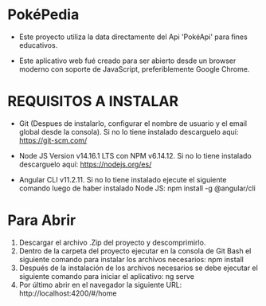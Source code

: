 # PokéPedia
* Este proyecto utiliza la data directamente del Api 'PokéApi' para fines educativos.

* Este aplicativo web fué creado para ser abierto desde un browser moderno con soporte de JavaScript, preferiblemente Google Chrome.

# REQUISITOS A INSTALAR
* Git (Despues de instalarlo, configurar el nombre de usuario y el email global desde la consola). Si no lo tiene instalado descarguelo aquí: https://git-scm.com/

* Node JS Version v14.16.1 LTS con NPM v6.14.12. Si no lo tiene instalado descarguelo aquí: https://nodejs.org/es/

* Angular CLI v11.2.11. Si no lo tiene instalado ejecute el siguiente comando luego de haber instalado Node JS: npm install -g @angular/cli

# Para Abrir
1. Descargar el archivo .Zip del proyecto y descomprimirlo.
2. Dentro de la carpeta del proyecto ejecutar en la consola de Git Bash el siguiente comando para instalar los archivos necesarios: npm install
3. Después de la instalación de los archivos necesarios se debe ejecutar el siguiente comando para iniciar el aplicativo: ng serve
5. Por último abrir en el navegador la siguiente URL:  http://localhost:4200/#/home
